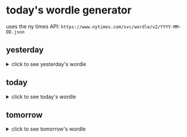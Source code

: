 # today's wordle generator

uses the ny times API: `https://www.nytimes.com/svc/wordle/v2/YYYY-MM-DD.json`

## yesterday

<details>
    <summary>click to see yesterday's wordle</summary>

    spoil

</details>

## today

<details>
    <summary>click to see today's wordle</summary>

    width

</details>

## tomorrow

<details>
    <summary>click to see tomorrow's wordle</summary>

    spasm

</details>
